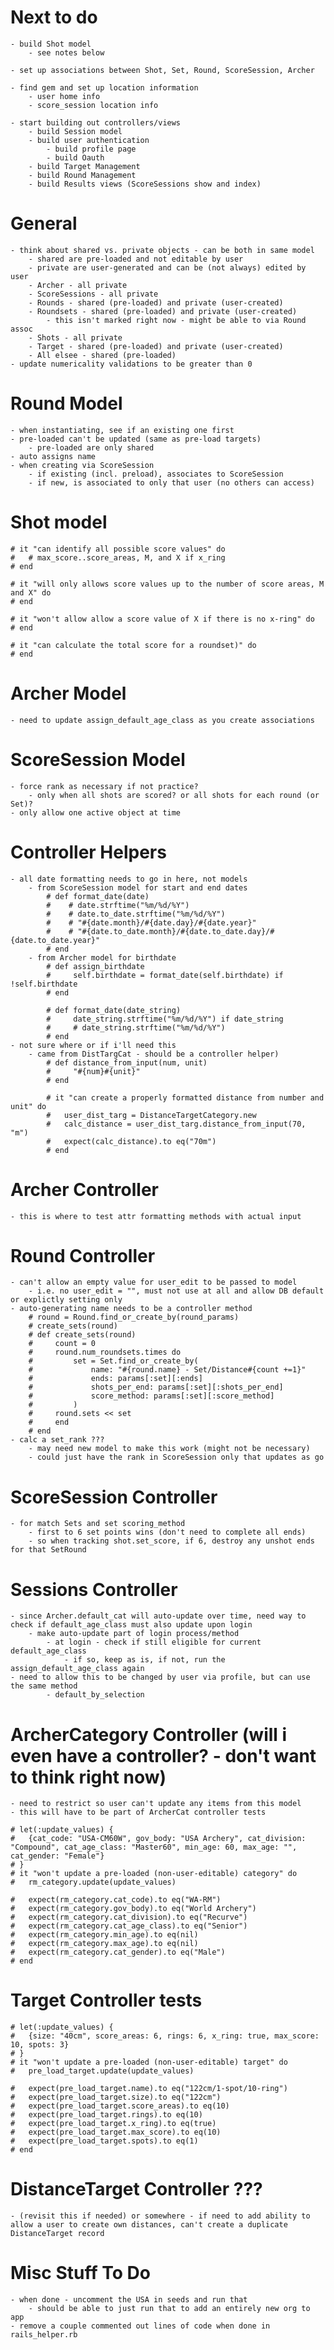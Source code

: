 # Next to do
    - build Shot model
        - see notes below
    
    - set up associations between Shot, Set, Round, ScoreSession, Archer

    - find gem and set up location information
        - user home info
        - score_session location info

    - start building out controllers/views
        - build Session model
        - build user authentication
            - build profile page
            - build Oauth
        - build Target Management
        - build Round Management
        - build Results views (ScoreSessions show and index)

# General
    - think about shared vs. private objects - can be both in same model
        - shared are pre-loaded and not editable by user
        - private are user-generated and can be (not always) edited by user
        - Archer - all private
        - ScoreSessions - all private
        - Rounds - shared (pre-loaded) and private (user-created)
        - Roundsets - shared (pre-loaded) and private (user-created)
            - this isn't marked right now - might be able to via Round assoc
        - Shots - all private
        - Target - shared (pre-loaded) and private (user-created)
        - All elsee - shared (pre-loaded)
    - update numericality validations to be greater than 0
    
# Round Model
    - when instantiating, see if an existing one first
    - pre-loaded can't be updated (same as pre-load targets)
        - pre-loaded are only shared 
    - auto assigns name
    - when creating via ScoreSession
        - if existing (incl. preload), associates to ScoreSession
        - if new, is associated to only that user (no others can access)
            
  

# Shot model
    # it "can identify all possible score values" do
    #   # max_score..score_areas, M, and X if x_ring
    # end

    # it "will only allows score values up to the number of score areas, M and X" do
    # end

    # it "won't allow allow a score value of X if there is no x-ring" do
    # end

    # it "can calculate the total score for a roundset)" do
    # end


# Archer Model
    - need to update assign_default_age_class as you create associations

# ScoreSession Model
    - force rank as necessary if not practice?
        - only when all shots are scored? or all shots for each round (or Set)?
    - only allow one active object at time

# Controller Helpers
    - all date formatting needs to go in here, not models
        - from ScoreSession model for start and end dates
            # def format_date(date)
            #    # date.strftime("%m/%d/%Y")
            #    # date.to_date.strftime("%m/%d/%Y")
            #    # "#{date.month}/#{date.day}/#{date.year}"
            #    # "#{date.to_date.month}/#{date.to_date.day}/#{date.to_date.year}"
            # end
        - from Archer model for birthdate
            # def assign_birthdate
            #     self.birthdate = format_date(self.birthdate) if !self.birthdate
            # end
            
            # def format_date(date_string)
            #     date_string.strftime("%m/%d/%Y") if date_string
            #     # date_string.strftime("%m/%d/%Y")
            # end
    - not sure where or if i'll need this
        - came from DistTargCat - should be a controller helper)
            # def distance_from_input(num, unit)
            #     "#{num}#{unit}"
            # end

            # it "can create a properly formatted distance from number and unit" do
            #   user_dist_targ = DistanceTargetCategory.new
            #   calc_distance = user_dist_targ.distance_from_input(70, "m")
            #   expect(calc_distance).to eq("70m")
            # end

            

# Archer Controller 
    - this is where to test attr formatting methods with actual input

# Round Controller 
    - can't allow an empty value for user_edit to be passed to model
        - i.e. no user_edit = "", must not use at all and allow DB default or explictly setting only
    - auto-generating name needs to be a controller method
        # round = Round.find_or_create_by(round_params)
        # create_sets(round)
        # def create_sets(round)
        #     count = 0
        #     round.num_roundsets.times do
        #         set = Set.find_or_create_by(
        #             name: "#{round.name} - Set/Distance#{count +=1}"
        #             ends: params[:set][:ends]
        #             shots_per_end: params[:set][:shots_per_end]
        #             score_method: params[:set][:score_method]
        #         )
        #     round.sets << set
        #     end
        # end
    - calc a set_rank ???
        - may need new model to make this work (might not be necessary)
        - could just have the rank in ScoreSession only that updates as go
        
# ScoreSession Controller
    - for match Sets and set scoring_method
        - first to 6 set points wins (don't need to complete all ends)
        - so when tracking shot.set_score, if 6, destroy any unshot ends for that SetRound

# Sessions Controller 
    - since Archer.default_cat will auto-update over time, need way to check if default_age_class must also update upon login
        - make auto-update part of login process/method
            - at login - check if still eligible for current default_age_class
                - if so, keep as is, if not, run the assign_default_age_class again
    - need to allow this to be changed by user via profile, but can use the same method
            - default_by_selection

# ArcherCategory Controller (will i even have a controller? - don't want to think right now)
    - need to restrict so user can't update any items from this model
    - this will have to be part of ArcherCat controller tests
    
    # let(:update_values) {
    #   {cat_code: "USA-CM60W", gov_body: "USA Archery", cat_division: "Compound", cat_age_class: "Master60", min_age: 60, max_age: "", cat_gender: "Female"}
    # }
    # it "won't update a pre-loaded (non-user-editable) category" do
    #   rm_category.update(update_values)
      
    #   expect(rm_category.cat_code).to eq("WA-RM")
    #   expect(rm_category.gov_body).to eq("World Archery")
    #   expect(rm_category.cat_division).to eq("Recurve")
    #   expect(rm_category.cat_age_class).to eq("Senior")
    #   expect(rm_category.min_age).to eq(nil)
    #   expect(rm_category.max_age).to eq(nil)
    #   expect(rm_category.cat_gender).to eq("Male")
    # end


# Target Controller tests
    # let(:update_values) {
    #   {size: "40cm", score_areas: 6, rings: 6, x_ring: true, max_score: 10, spots: 3}
    # }
    # it "won't update a pre-loaded (non-user-editable) target" do
    #   pre_load_target.update(update_values)

    #   expect(pre_load_target.name).to eq("122cm/1-spot/10-ring")
    #   expect(pre_load_target.size).to eq("122cm")
    #   expect(pre_load_target.score_areas).to eq(10)
    #   expect(pre_load_target.rings).to eq(10)
    #   expect(pre_load_target.x_ring).to eq(true)
    #   expect(pre_load_target.max_score).to eq(10)
    #   expect(pre_load_target.spots).to eq(1)
    # end


# DistanceTarget Controller ???
    - (revisit this if needed) or somewhere - if need to add ability to allow a user to create own distances, can't create a duplicate DistanceTarget record
    

# Misc Stuff To Do
    - when done - uncomment the USA in seeds and run that 
        - should be able to just run that to add an entirely new org to app
    - remove a couple commented out lines of code when done in rails_helper.rb